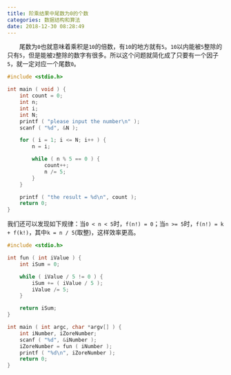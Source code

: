 ```yaml
---
title: 阶乘结果中尾数为0的个数
categories: 数据结构和算法
date: 2018-12-30 08:28:49
---
```

&emsp;&emsp;尾数为`0`也就意味着乘积是`10`的倍数，有`10`的地方就有`5`。`10`以内能被`5`整除的只有`5`，但是能被`2`整除的数字有很多。所以这个问题就简化成了只要有一个因子`5`，就一定对应一个尾数`0`。<!--more-->

``` cpp
#include <stdio.h>

int main ( void ) {
    int count = 0;
    int n;
    int i;
    int N;
    printf ( "please input the number\n" );
    scanf ( "%d", &N );

    for ( i = 1; i <= N; i++ ) {
        n = i;

        while ( n % 5 == 0 ) {
            count++;
            n /= 5;
        }
    }

    printf ( "the result = %d\n", count );
    return 0;
}
```

我们还可以发现如下规律：当`0 < n < 5`时，`f(n!) = 0`；当`n >= 5`时，`f(n!) = k + f(k!)`，其中`k = n / 5`(取整)，这样效率更高。

``` cpp
#include <stdio.h>

int fun ( int iValue ) {
    int iSum = 0;

    while ( iValue / 5 != 0 ) {
        iSum += ( iValue / 5 );
        iValue /= 5;
    }

    return iSum;
}

int main ( int argc, char *argv[] ) {
    int iNumber, iZoreNumber;
    scanf ( "%d", &iNumber );
    iZoreNumber = fun ( iNumber );
    printf ( "%d\n", iZoreNumber );
    return 0;
}
```